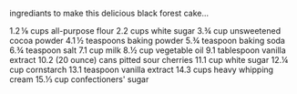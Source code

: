 ingrediants to make this delicious black forest cake...


1.2 ⅛ cups all-purpose flour
2.2 cups white sugar
3.¾ cup unsweetened cocoa powder
4.1 ½ teaspoons baking powder
5.¾ teaspoon baking soda
6.¾ teaspoon salt
7.1 cup milk
8.½ cup vegetable oil
9.1 tablespoon vanilla extract
10.2 (20 ounce) cans pitted sour cherries
11.1 cup white sugar
12.¼ cup cornstarch
13.1 teaspoon vanilla extract
14.3 cups heavy whipping cream
15.⅓ cup confectioners' sugar